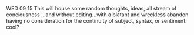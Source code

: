 WED 09 15
This will house some random thoughts, ideas, all stream of conciousness ...and without editing...with a blatant and
wreckless abandon having no consideration for the continuity of subject, syntax, or sentiment.
cool?
